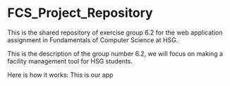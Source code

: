 # FCS_Project_Repository
This is the shared repository of exercise group 6.2 for the web application assignment in Fundamentals of Computer Science at HSG.

This is the description of the group number 6.2, we will focus on making a facility management tool for HSG students.

Here is how it works: This is our app
